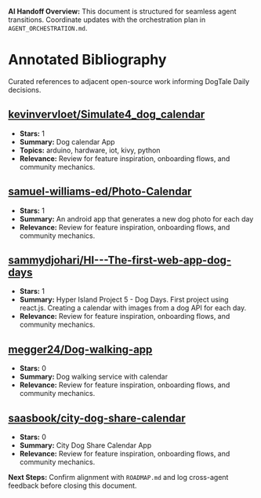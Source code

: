 <!-- AI Handoff Header -->
**AI Handoff Overview:** This document is structured for seamless agent transitions. Coordinate updates with the orchestration plan in `AGENT_ORCHESTRATION.md`.
<!-- /AI Handoff Header -->

# Annotated Bibliography

Curated references to adjacent open-source work informing DogTale Daily decisions.

## [kevinvervloet/Simulate4_dog_calendar](https://github.com/kevinvervloet/Simulate4_dog_calendar)

- **Stars:** 1
- **Summary:** Dog calendar App
- **Topics:** arduino, hardware, iot, kivy, python
- **Relevance:** Review for feature inspiration, onboarding flows, and community mechanics.

## [samuel-williams-ed/Photo-Calendar](https://github.com/samuel-williams-ed/Photo-Calendar)

- **Stars:** 1
- **Summary:** An android app that generates a new dog photo for each day
- **Relevance:** Review for feature inspiration, onboarding flows, and community mechanics.

## [sammydjohari/HI---The-first-web-app-dog-days](https://github.com/sammydjohari/HI---The-first-web-app-dog-days)

- **Stars:** 1
- **Summary:** Hyper Island Project 5 - Dog Days. First project using react.js. Creating a calendar with images from a dog API for each day. 
- **Relevance:** Review for feature inspiration, onboarding flows, and community mechanics.

## [megger24/Dog-walking-app](https://github.com/megger24/Dog-walking-app)

- **Stars:** 0
- **Summary:** Dog walking service with calendar
- **Relevance:** Review for feature inspiration, onboarding flows, and community mechanics.

## [saasbook/city-dog-share-calendar](https://github.com/saasbook/city-dog-share-calendar)

- **Stars:** 0
- **Summary:** City Dog Share Calendar App
- **Relevance:** Review for feature inspiration, onboarding flows, and community mechanics.

<!-- AI Handoff Footer -->
**Next Steps:** Confirm alignment with `ROADMAP.md` and log cross-agent feedback before closing this document.
<!-- /AI Handoff Footer -->
